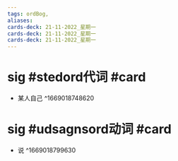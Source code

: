 ```yaml
---
tags: ordBog,
aliases: 
cards-deck: 21-11-2022_星期一
cards-deck: 21-11-2022_星期一
cards-deck: 21-11-2022_星期一
---
```


# sig #stedord代词 #card  
- 某人自己
^1669018748620

# sig #udsagnsord动词 #card 
- 说
^1669018799630
